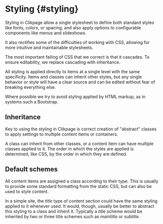 # Styling {#styling}

Styling in Clikpage allow a single stylesheet to define both standard styles like fonts, colors, or spacing, and also apply options to configurable components like menus and slideshows.

It also rectifies some of the difficulties of working with CSS, allowing for more intuitive and maintainable stylesheets.

The most important failing of CSS that we correct is that it cascades. To ensure editability, we replace cascading with inheritance. 

All styling is applied directly to items at a single level with the same specificity. Items and classes can inherit other styles, but any single behavior or style will have a clear source and can be edited without fear of breaking everything else.

Where possible we try to avoid styling applied by HTML markup, as in systems such a Bootstrap. 

## Inheritance

Key to using the styling in Clikpage is correct creation of "abstract" classes to apply settings to multiple content items or containers.

A class can inherit from other classes, or a content item can have multiple classes applied to it. The order in which the styles are applied is determined, like CSS, by the order in which they are defined.

## Default schemes

All content items are assigned a class according to their type. This is usually to provide some standard formatting from the static CSS, but can also be used to style content.

In a simple site, the _title_ type of content section could have the same styling applied to it whenever used. It would, though, usually be better to abstract this styling to a class and inherit it. Typically a _title_ scheme would be inherited by two or three title schemes such as _maintitle_ or _subtitle_.









